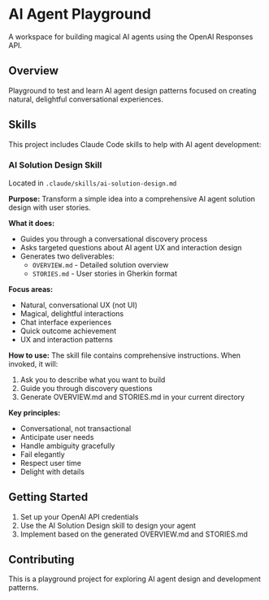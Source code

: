 # AI Agent Playground

A workspace for building magical AI agents using the OpenAI Responses API.

## Overview

Playground to test and learn AI agent design patterns focused on creating natural, delightful conversational experiences.

## Skills

This project includes Claude Code skills to help with AI agent development:

### AI Solution Design Skill

Located in `.claude/skills/ai-solution-design.md`

**Purpose:** Transform a simple idea into a comprehensive AI agent solution design with user stories.

**What it does:**
- Guides you through a conversational discovery process
- Asks targeted questions about AI agent UX and interaction design
- Generates two deliverables:
  - `OVERVIEW.md` - Detailed solution overview
  - `STORIES.md` - User stories in Gherkin format

**Focus areas:**
- Natural, conversational UX (not UI)
- Magical, delightful interactions
- Chat interface experiences
- Quick outcome achievement
- UX and interaction patterns

**How to use:**
The skill file contains comprehensive instructions. When invoked, it will:
1. Ask you to describe what you want to build
2. Guide you through discovery questions
3. Generate OVERVIEW.md and STORIES.md in your current directory

**Key principles:**
- Conversational, not transactional
- Anticipate user needs
- Handle ambiguity gracefully
- Fail elegantly
- Respect user time
- Delight with details

## Getting Started

1. Set up your OpenAI API credentials
2. Use the AI Solution Design skill to design your agent
3. Implement based on the generated OVERVIEW.md and STORIES.md

## Contributing

This is a playground project for exploring AI agent design and development patterns. 
